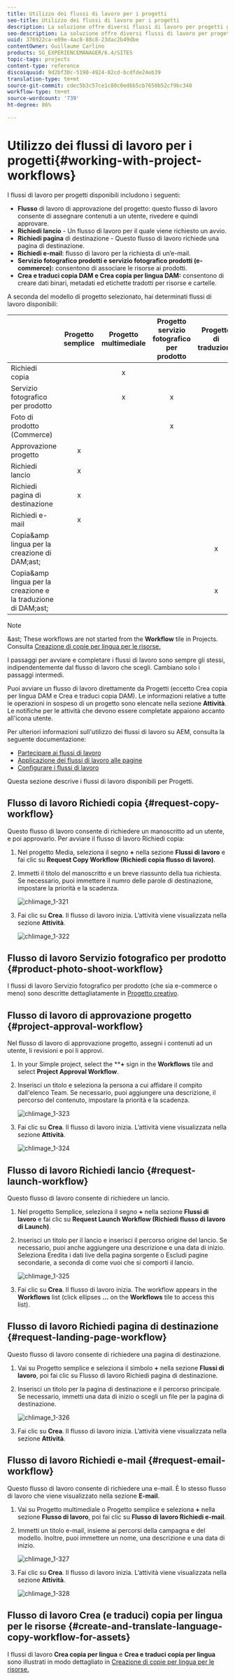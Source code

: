 ```yaml
---
title: Utilizzo dei flussi di lavoro per i progetti
seo-title: Utilizzo dei flussi di lavoro per i progetti
description: La soluzione offre diversi flussi di lavoro per progetti già pronti all’uso.
seo-description: La soluzione offre diversi flussi di lavoro per progetti già pronti all’uso.
uuid: 376922ca-e09e-4ac8-88c8-23dac2b49dbe
contentOwner: Guillaume Carlino
products: SG_EXPERIENCEMANAGER/6.4/SITES
topic-tags: projects
content-type: reference
discoiquuid: 9d2bf30c-5190-4924-82cd-bcdfde24eb39
translation-type: tm+mt
source-git-commit: cdec5b3c57ce1c80c0ed6b5cb7650b52cf9bc340
workflow-type: tm+mt
source-wordcount: '739'
ht-degree: 86%

---
```



# Utilizzo dei flussi di lavoro per i progetti{#working-with-project-workflows}

I flussi di lavoro per progetti disponibili includono i seguenti:

* **Flusso** di lavoro di approvazione del progetto: questo flusso di lavoro consente di assegnare contenuti a un utente, rivedere e quindi approvare.
* **Richiedi lancio** - Un flusso di lavoro per il quale viene richiesto un avvio.
* **Richiedi pagina** di destinazione - Questo flusso di lavoro richiede una pagina di destinazione.
* **Richiedi e-mail**: flusso di lavoro per la richiesta di un’e-mail.
* **Servizio fotografico prodotti e servizio fotografico prodotti (e-commerce):** consentono di associare le risorse ai prodotti.
* **Crea e traduci copia DAM e Crea copia per lingua DAM:** consentono di creare dati binari, metadati ed etichette tradotti per risorse e cartelle.

A seconda del modello di progetto selezionato, hai determinati flussi di lavoro disponibili:

|  | **Progetto semplice** | **Progetto multimediale** | **Progetto servizio fotografico per prodotto** | **Progetto di traduzione** |
|---|:-:|:-:|:-:|:-:|
| Richiedi copia |  | x |  |  |
| Servizio fotografico per prodotto |  | x | x |  |
| Foto di prodotto (Commerce) |  |  | x |  |
| Approvazione progetto | x |  |  |  |
| Richiedi lancio | x |  |  |  |
| Richiedi pagina di destinazione | x |  |  |  |
| Richiedi e-mail | x |  |  |  |
| Copia&amp;amp lingua per la creazione di DAM;ast; |  |  |  | x |
| Copia&amp;amp lingua per la creazione e la traduzione di DAM;ast; |  |  |  | x |

>[!NOTE]
>
>&amp;ast; These workflows are not started from the **Workflow** tile in Projects. Consulta [Creazione di copie per lingua per le risorse.](/help/sites-administering/tc-manage.md)

I passaggi per avviare e completare i flussi di lavoro sono sempre gli stessi, indipendentemente dal flusso di lavoro che scegli. Cambiano solo i passaggi intermedi.

Puoi avviare un flusso di lavoro direttamente da Progetti (eccetto Crea copia per lingua DAM e Crea e traduci copia DAM). Le informazioni relative a tutte le operazioni in sospeso di un progetto sono elencate nella sezione **Attività**. Le notifiche per le attività che devono essere completate appaiono accanto all&#39;icona utente.

Per ulteriori informazioni sull&#39;utilizzo dei flussi di lavoro su AEM, consulta la seguente documentazione:

* [Partecipare ai flussi di lavoro](/help/sites-authoring/workflows-participating.md)
* [Applicazione dei flussi di lavoro alle pagine](/help/sites-authoring/workflows-applying.md)
* [Configurare i flussi di lavoro](/help/sites-administering/workflows.md)

Questa sezione descrive i flussi di lavoro disponibili per Progetti.

## Flusso di lavoro Richiedi copia {#request-copy-workflow}

Questo flusso di lavoro consente di richiedere un manoscritto ad un utente, e poi approvarlo. Per avviare il flusso di lavoro Richiedi copia:

1. Nel progetto Media, seleziona il segno **+** nella sezione **Flussi di lavoro** e fai clic su **Request Copy Workflow (Richiedi copia flusso di lavoro)**.
1. Immetti il titolo del manoscritto e un breve riassunto della tua richiesta. Se necessario, puoi immettere il numro delle parole di destinazione, impostare la priorità e la scadenza.

   ![chlimage_1-321](assets/chlimage_1-321.png)

1. Fai clic su **Crea**. Il flusso di lavoro inizia. L’attività viene visualizzata nella sezione **Attività**.

   ![chlimage_1-322](assets/chlimage_1-322.png)

## Flusso di lavoro Servizio fotografico per prodotto {#product-photo-shoot-workflow}

I flussi di lavoro Servizio fotografico per prodotto (che sia e-commerce o meno) sono descritte dettagliatamente in [Progetto creativo](/help/sites-authoring/managing-product-information.md).

## Flusso di lavoro di approvazione progetto {#project-approval-workflow}

Nel flusso di lavoro di approvazione progetto, assegni i contenuti ad un utente, li revisioni e poi li approvi.

1. In your Simple project, select the ****+** sign in the **Workflows** tile and select **Project Approval Workflow**.
1. Inserisci un titolo e seleziona la persona a cui affidare il compito dall&#39;elenco Team. Se necessario, puoi aggiungere una descrizione, il percorso del contenuto, impostare la priorità e la scadenza.

   ![chlimage_1-323](assets/chlimage_1-323.png)

1. Fai clic su **Crea**. Il flusso di lavoro inizia. L’attività viene visualizzata nella sezione **Attività**.

   ![chlimage_1-324](assets/chlimage_1-324.png)

## Flusso di lavoro Richiedi lancio {#request-launch-workflow}

Questo flusso di lavoro consente di richiedere un lancio.

1. Nel progetto Semplice, seleziona il segno **+** nella sezione **Flussi di lavoro** e fai clic su **Request Launch Workflow (Richiedi flusso di lavoro di Launch)**.
1. Inserisci un titolo per il lancio e inserisci il percorso origine del lancio. Se necessario, puoi anche aggiungere una descrizione e una data di inizio. Seleziona Eredita i dati live della pagina sorgente o Escludi pagine secondarie, a seconda di come vuoi che si comporti il lancio.

   ![chlimage_1-325](assets/chlimage_1-325.png)

1. Fai clic su **Crea**. Il flusso di lavoro inizia. The workflow appears in the **Workflows** list (click ellipses **...** on the **Workflows** tile to access this list).

## Flusso di lavoro Richiedi pagina di destinazione {#request-landing-page-workflow}

Questo flusso di lavoro consente di richiedere una pagina di destinazione.

1. Vai su Progetto semplice e seleziona il simbolo **+** nella sezione **Flussi di lavoro**, poi fai clic su Flusso di lavoro Richiedi pagina di destinazione.
1. Inserisci un titolo per la pagina di destinazione e il percorso principale. Se necessario, immetti una data di inizio o scegli un file per la pagina di destinazione.

   ![chlimage_1-326](assets/chlimage_1-326.png)

1. Fai clic su **Crea**. Il flusso di lavoro inizia. L’attività viene visualizzata nella sezione **Attività**.

## Flusso di lavoro Richiedi e-mail {#request-email-workflow}

Questo flusso di lavoro consente di richiedere una e-mail. È lo stesso flusso di lavoro che viene visualizzato nella sezione **E-mail**.

1. Vai su Progetto multimediale o Progetto semplice e seleziona **+** nella sezione **Flusso di lavoro**, poi fai clic su **Flusso di lavoro Richiedi e-mail**.
1. Immetti un titolo e-mail, insieme ai percorsi della campagna e del modello. Inoltre, puoi immettere un nome, una descrizione e una data di inizio.

   ![chlimage_1-327](assets/chlimage_1-327.png)

1. Fai clic su **Crea**. Il flusso di lavoro inizia. L’attività viene visualizzata nella sezione **Attività**.

   ![chlimage_1-328](assets/chlimage_1-328.png)

## Flusso di lavoro Crea (e traduci) copia per lingua per le risorse {#create-and-translate-language-copy-workflow-for-assets}

I flussi di lavoro **Crea copia per lingua** e **Crea e traduci copia per lingua** sono illustrati in modo dettagliato in [Creazione di copie per lingua per le risorse.](/help/assets/translation-projects.md)
